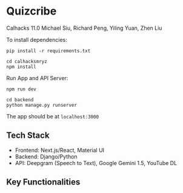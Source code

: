 # Quizcribe
Calhacks 11.0 Michael Siu, Richard Peng, Yiling Yuan, Zhen Liu

To install dependencies:
```
pip install -r requirements.txt
```
```
cd calhacksmryz
npm install
```

Run App and API Server:
```
npm run dev
```
```
cd backend
python manage.py runserver
```
The app should be at `localhost:3000`

## Tech Stack
* Frontend: Next.js/React, Material UI
* Backend: Django/Python
* API: Deepgram (Speech to Text), Google Gemini 1.5, YouTube DL

## Key Functionalities
